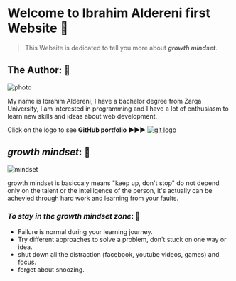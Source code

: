 # Welcome to Ibrahim Aldereni first Website 🔗
> This Website is dedicated to tell you more about ***growth mindset***.

## The Author: 👨

![photo](https://media-exp1.licdn.com/dms/image/C5103AQEajfIH2u2cEQ/profile-displayphoto-shrink_400_400/0/1517434007616?e=1622073600&v=beta&t=6NhXZ_0z_4FtH70umcgu1YK2jQGb0J-fz4Mi1OVjnw8)

My name is Ibrahim Aldereni, I have a bachelor degree from Zarqa University, I am interested in programming and I have a lot of enthusiasm to learn new skills and ideas about web development.

Click on the logo to see **GitHub portfolio** ▶️▶️▶️ [![git logo](https://icons.iconarchive.com/icons/danleech/simple/48/github-icon.png)](https://github.com/Ibrahim-Aldereni)

## _growth mindset_: 🧠

![mindset](https://tofasakademi.com/wp-content/uploads/2019/06/growth-mindset3.png)

growth mindset is basiccaly means "keep up, don't stop" do not depend only on the talent or the intelligence of the person, it's actually can be achevied through hard work and learning from your faults.

### _To stay in the growth mindset zone_: 💪
- Failure is normal during your learning journey.
- Try different approaches to solve a problem, don't stuck on one way or idea.
- shut down all the distraction (facebook, youtube videos, games) and focus.
- forget about snoozing.

